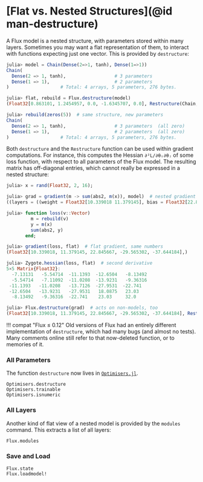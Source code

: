 # [Flat vs. Nested Structures](@id man-destructure)


A Flux model is a nested structure, with parameters stored within many layers. Sometimes you may want a flat representation of them, to interact with functions expecting just one vector. This is provided by `destructure`:

```julia
julia> model = Chain(Dense(2=>1, tanh), Dense(1=>1))
Chain(
  Dense(2 => 1, tanh),                  # 3 parameters
  Dense(1 => 1),                        # 2 parameters
)                   # Total: 4 arrays, 5 parameters, 276 bytes.

julia> flat, rebuild = Flux.destructure(model)
(Float32[0.863101, 1.2454957, 0.0, -1.6345707, 0.0], Restructure(Chain, ..., 5))

julia> rebuild(zeros(5))  # same structure, new parameters
Chain(
  Dense(2 => 1, tanh),                  # 3 parameters  (all zero)
  Dense(1 => 1),                        # 2 parameters  (all zero)
)                   # Total: 4 arrays, 5 parameters, 276 bytes.
```

Both `destructure` and the `Restructure` function can be used within gradient computations. For instance, this computes the Hessian `∂²L/∂θᵢ∂θⱼ` of some loss function, with respect to all parameters of the Flux model. The resulting matrix has off-diagonal entries, which cannot really be expressed in a nested structure:

```julia
julia> x = rand(Float32, 2, 16);

julia> grad = gradient(m -> sum(abs2, m(x)), model)  # nested gradient
((layers = ((weight = Float32[10.339018 11.379145], bias = Float32[22.845667], σ = nothing), (weight = Float32[-29.565302;;], bias = Float32[-37.644184], σ = nothing)),),)

julia> function loss(v::Vector)
         m = rebuild(v)
         y = m(x)
         sum(abs2, y)
       end;

julia> gradient(loss, flat)  # flat gradient, same numbers
(Float32[10.339018, 11.379145, 22.845667, -29.565302, -37.644184],)

julia> Zygote.hessian(loss, flat)  # second derivative
5×5 Matrix{Float32}:
  -7.13131   -5.54714  -11.1393  -12.6504   -8.13492
  -5.54714   -7.11092  -11.0208  -13.9231   -9.36316
 -11.1393   -11.0208   -13.7126  -27.9531  -22.741
 -12.6504   -13.9231   -27.9531   18.0875   23.03
  -8.13492   -9.36316  -22.741    23.03     32.0

julia> Flux.destructure(grad)  # acts on non-models, too
(Float32[10.339018, 11.379145, 22.845667, -29.565302, -37.644184], Restructure(Tuple, ..., 5))
```

!!! compat "Flux ≤ 0.12"
    Old versions of Flux had an entirely different implementation of `destructure`, which
    had many bugs (and almost no tests). Many comments online still refer to that now-deleted
    function, or to memories of it.


### All Parameters

The function `destructure` now lives in [`Optimisers.jl`](https://github.com/FluxML/Optimisers.jl).


```@docs
Optimisers.destructure
Optimisers.trainable
Optimisers.isnumeric
```

### All Layers

Another kind of flat view of a nested model is provided by the `modules` command. This extracts a list of all layers:

```@docs
Flux.modules
```

### Save and Load

```@docs
Flux.state
Flux.loadmodel!
```